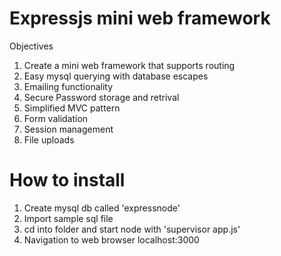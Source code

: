 Expressjs mini web framework
============================

Objectives

1. Create a mini web framework that supports routing
2. Easy mysql querying with database escapes
3. Emailing functionality
4. Secure Password storage and retrival
5. Simplified MVC pattern
6. Form validation
7. Session management
8. File uploads

How to install
==============

1. Create mysql db called 'expressnode'
2. Import sample sql file
3. cd into folder and start node with 'supervisor app.js'
4. Navigation to web browser localhost:3000
